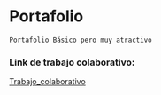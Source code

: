 # Portafolio 
`Portafolio Básico pero muy atractivo`
<br/> 
### Link de trabajo colaborativo:
<a href="https://github.com/marcoslamoza/portafolio_Felipe_trabajando/">Trabajo_colaborativo</a>